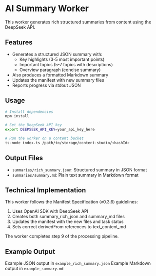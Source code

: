 # AI Summary Worker

This worker generates rich structured summaries from content using the DeepSeek API.

## Features

- Generates a structured JSON summary with:
  - Key highlights (3-5 most important points)
  - Important topics (5-7 topics with descriptions)
  - Overview paragraph (concise summary)
- Also produces a formatted Markdown summary
- Updates the manifest with new summary files
- Reports progress via stdout JSON

## Usage

```bash
# Install dependencies
npm install

# Set the DeepSeek API key
export DEEPSEEK_API_KEY=your_api_key_here

# Run the worker on a content bucket
ts-node index.ts /path/to/storage/content-studio/<hashId>
```

## Output Files

- `summaries/rich_summary.json`: Structured summary in JSON format
- `summaries/summary.md`: Plain text summary in Markdown format

## Technical Implementation

This worker follows the Manifest Specification (v0.3.6) guidelines:

1. Uses OpenAI SDK with DeepSeek API
2. Creates both summary_rich_json and summary_md files
3. Updates the manifest with the new files and task status
4. Sets correct derivedFrom references to text_content_md

The worker completes step 9 of the processing pipeline.

## Example Output

Example JSON output in `example_rich_summary.json`
Example Markdown output in `example_summary.md` 